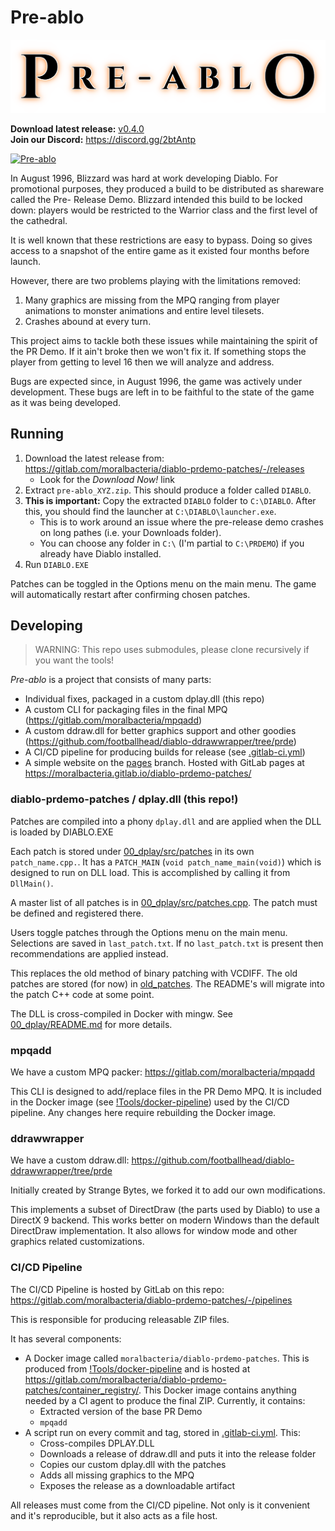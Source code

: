 # Pre-ablo

![Banner](_DOCS/banner.png)

**Download latest release:** [v0.4.0](https://gitlab.com/moralbacteria/diablo-prdemo-patches/-/releases)  
**Join our Discord:** https://discord.gg/2btAntp

<a href="https://www.moddb.com/mods/pre-ablo" title="View Pre-ablo on Mod DB" target="_blank"><img src="https://button.moddb.com/rating/medium/mods/46670.png" alt="Pre-ablo" /></a>

In August 1996, Blizzard was hard at work developing Diablo. For promotional
purposes, they produced a build to be distributed as shareware called the Pre-
Release Demo. Blizzard intended this build to be locked down: players would be
restricted to the Warrior class and the first level of the cathedral.

It is well known that these restrictions are easy to bypass. Doing so gives
access to a snapshot of the entire game as it existed four months before launch.

However, there are two problems playing with the limitations removed:

 1. Many graphics are missing from the MPQ ranging from player animations to
    monster animations and entire level tilesets.
 2. Crashes abound at every turn.

This project aims to tackle both these issues while maintaining the spirit of
the PR Demo. If it ain't broke then we won't fix it. If something stops the
player from getting to level 16 then we will analyze and address.

Bugs are expected since, in August 1996, the game was actively under
development. These bugs are left in to be faithful to the state of the game as
it was being developed.

## Running

 1. Download the latest release from: https://gitlab.com/moralbacteria/diablo-prdemo-patches/-/releases
      * Look for the _Download Now!_ link
 2. Extract `pre-ablo_XYZ.zip`. This should produce a folder called `DIABLO`.
 3. **This is important:** Copy the extracted `DIABLO` folder to `C:\DIABLO`. After this, you should find the launcher at `C:\DIABLO\launcher.exe`.
      * This is to work around an issue where the pre-release demo crashes on long pathes (i.e. your Downloads folder).
      * You can choose any folder in `C:\` (I'm partial to `C:\PRDEMO`) if you already have Diablo installed.
 4. Run `DIABLO.EXE`

Patches can be toggled in the Options menu on the main menu. The game will automatically restart after confirming chosen patches.

## Developing

> WARNING: This repo uses submodules, please clone recursively if you want the tools!

_Pre-ablo_ is a project that consists of many parts:

  * Individual fixes, packaged in a custom dplay.dll (this repo)
  * A custom CLI for packaging files in the final MPQ (https://gitlab.com/moralbacteria/mpqadd)
  * A custom ddraw.dll for better graphics support and other goodies (https://github.com/footballhead/diablo-ddrawwrapper/tree/prde)
  * A CI/CD pipeline for producing builds for release (see [.gitlab-ci.yml](.gitlab-ci.yml))
  * A simple website on the [pages](https://gitlab.com/moralbacteria/diablo-prdemo-patches/-/tree/pages) branch. Hosted with GitLab pages at https://moralbacteria.gitlab.io/diablo-prdemo-patches/

### diablo-prdemo-patches / dplay.dll (this repo!)

Patches are compiled into a phony `dplay.dll` and are applied when the DLL is loaded by DIABLO.EXE

Each patch is stored under [00_dplay/src/patches](00_dplay/src/patches) in its own `patch_name.cpp.`. It has a `PATCH_MAIN` (`void patch_name_main(void)`) which is designed to run on DLL load. This is accomplished by calling it from `DllMain()`.

A master list of all patches is in [00_dplay/src/patches.cpp](00_dplay/src/patches.cpp). The patch must be defined and registered there.

Users toggle patches through the Options menu on the main menu. Selections are saved in `last_patch.txt`. If no `last_patch.txt` is present then recommendations are applied instead.

This replaces the old method of binary patching with VCDIFF. The old patches are stored (for now) in [old_patches](old_patches). The README's will migrate into the patch C++ code at some point.

The DLL is cross-compiled in Docker with mingw. See [00_dplay/README.md](00_dplay/README.md) for more details.

### mpqadd

We have a custom MPQ packer: https://gitlab.com/moralbacteria/mpqadd

This CLI is designed to add/replace files in the PR Demo MPQ. It is included in the Docker image (see [!Tools/docker-pipeline](!Tools/docker-pipeline)) used by the CI/CD pipeline. Any changes here require rebuilding the Docker image.

### ddrawwrapper

We have a custom ddraw.dll: https://github.com/footballhead/diablo-ddrawwrapper/tree/prde

Initially created by Strange Bytes, we forked it to add our own modifications.

This implements a subset of DirectDraw (the parts used by Diablo) to use a DirectX 9 backend. This works better on modern Windows than the default DirectDraw implementation. It also allows for window mode and other graphics related customizations.

### CI/CD Pipeline

The CI/CD Pipeline is hosted by GitLab on this repo: https://gitlab.com/moralbacteria/diablo-prdemo-patches/-/pipelines

This is responsible for producing releasable ZIP files.

It has several components:

  * A Docker image called `moralbacteria/diablo-prdemo-patches`. This is produced from [!Tools/docker-pipeline](!Tools/docker-pipeline) and is hosted at https://gitlab.com/moralbacteria/diablo-prdemo-patches/container_registry/. This Docker image contains anything needed by a CI agent to produce the final ZIP. Currently, it contains:
      * Extracted version of the base PR Demo
      * `mpqadd`
  * A script run on every commit and tag, stored in [.gitlab-ci.yml](.gitlab-ci.yml). This:
      * Cross-compiles DPLAY.DLL
      * Downloads a release of ddraw.dll  and puts it into the release folder
      * Copies our custom dplay.dll with the patches
      * Adds all missing graphics to the MPQ
      * Exposes the release as a downloadable artifact

All releases must come from the CI/CD pipeline. Not only is it convenient and it's reproducible, but it also acts as a file host.
